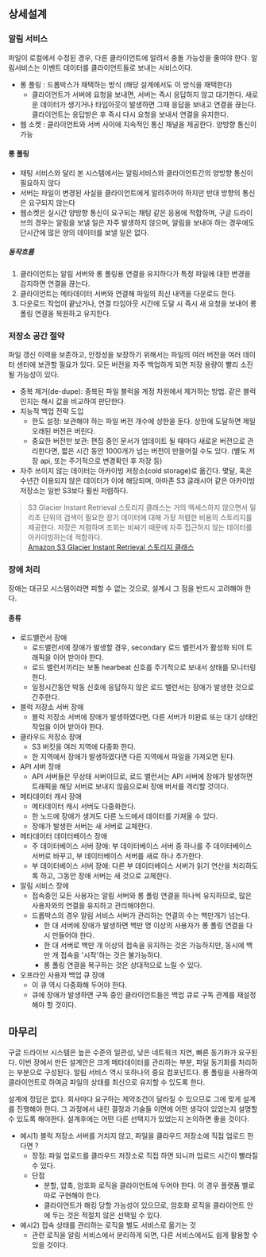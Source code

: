 ## 상세설계

### 알림 서비스

파일이 로컬에서 수정된 경우, 다른 클라이언트에 알려서 충돌 가능성을 줄여야 한다.
알림서비스는 이벤트 데이터를 클라이언트들로 보내는 서비스이다.

- 롱 폴링 : 드롭박스가 채택하는 방식 (해당 설계에서도 이 방식을 채택한다)
   - 클라이언트가 서버에 요청을 보내면, 서버는 즉시 응답하지 않고 대기한다. 새로운 데이터가 생기거나 타임아웃이 발생하면 그때 응답을 보내고 연결을 끊는다. 클라이언트는 응답받은 후 즉시 다시 요청을 보내서 연결을 유지한다.
- 웹 소켓 : 클라이언트와 서버 사이에 지속적인 통신 채널을 제공한다. 양방향 통신이 가능

#### 롱 폴링

- 채팅 서비스와 달리 본 시스템에서는 알림서비스와 클라이언트간의 양방향 통신이 필요하지 않다
- 서버는 파일이 변경된 사실을 클라이언트에게 알려주어야 하지만 반대 방향의 통신은 요구되지 않는다
- 웹소켓은 실시간  양방향 통신이 요구되는 채팅 같은 응용에 적합하며, 구글 드라이브의 경우는 알림을 보낼 일은 자주 발생하지 않으며, 알림을 보내야 하는 경우에도 단시간에 많은 양의 데이터를 보낼 일은 없다.

##### 동작흐름
1. 클라이언트는 알림 서버와 롱 폴링용 연결을 유지하다가 특정 파일에 대한 변경을 감지하면 연결을 끊는다.
2. 클라이언트는 메타데이터 서버와 연결해 파일의 최신 내역을 다운로드 한다.
3. 다운로드 작업이 끝났거나, 연결 타임아웃 시간에 도달 시 즉시 새 요청을 보내어 롱 폴링 연결을 복원하고 유지한다.

### 저장소 공간 절약

파일 갱신 이력을 보존하고, 안정성을 보장하기 위해서는 파일의 여러 버전을 여러 데이터 센터에 보관할 필요가 있다.
모든 버전을 자주 백업하게 되면 저장 용량이 빨리 소진될 가능성이 있다.

- 중복 제거(de-dupe): 중복된 파일 블럭을 계정 차원에서 제거하는 방법. 같은 블럭인지는 해시 값을 비교하여 판단한다.
- 지능적 백업 전략 도입
   - 한도 설정: 보관해야 하는 파일 버전 개수에 상한을 둔다. 상한에 도달하면 제일 오래된 버전은 버린다.
   - 중요한 버전만 보관: 편집 중인 문서가 업데이트 될 때마다 새로운 버전으로 관리한다면, 짧은 시간 동안 1000개가 넘는 버전이 만들어질 수도 있다. (별도 저장 api, 또는 주기적으로 변경확인 후 저장 등)
- 자주 쓰이지 않는 데이터는 아카이빙 저장소(cold storage)로 옮긴다. 몇달, 혹은 수년간 이용되지 않은 데이터가 이에 해당되며, 아마존 S3 글래시어 같은 아카이빙 저장소는 일반 S3보다 훨씬 저렴하다.
>	S3 Glacier Instant Retrieval 스토리지 클래스는 거의 액세스하지 않으면서 밀리초 단위의 검색이 필요한 장기 데이터에 대해 가장 저렴한 비용의 스토리지를 제공한다. 저장은 저렴하며 조회는 비싸기 때문에 자주 접근하지 않는 데이터를 아카이빙하는데 적합하다. <br>
>	[Amazon S3 Glacier Instant Retrieval 스토리지 클래스](https://aws.amazon.com/ko/s3/faqs/#:~:text=Amazon%20S3%20Glacier%20Instant%20Retrieval%20%EC%8A%A4%ED%86%A0%EB%A6%AC%EC%A7%80%20%ED%81%B4%EB%9E%98%EC%8A%A4)

### 장애 처리

장애는 대규모 시스템이라면 피할 수 없는 것으로, 설계시 그 점을 반드시 고려해야 한다.

#### 종류
- 로드밸런서 장애
   - 로드밸런서에 장애가 발생할 경우, secondary 로드 밸런서가 활성화 되어 트래픽을 이어 받아야 한다.
   - 로드 밸런서끼리는 보통 hearbeat 신호를 주기적으로 보내서 상태를 모니터링한다.
   - 일정시간동안 박동 신호에 응답하지 않은 로드 밸런서는 장애가 발생한 것으로 간주한다.
- 블럭 저장소 서버 장애
   - 블럭 저장소 서버에 장애가 발생하였다면, 다른 서버가 미완료 또는 대기 상태인 작업을 이어 받아야 한다.
- 클라우드 저장소 장애
   - S3 버킷을 여러 지역에 다중화 한다.
   - 한 지역에서 장애가 발생하였다면 다른 지역에서 파일을 가져오면 된다.
- API 서버 장애
   - API 서버들은 무상태 서버이므로, 로드 밸런서는 API 서버에 장애가 발생하면 트래픽을 해당 서버로 보내지 않음으로써 장애 버서를 격리할 것이다.
- 메타데이터 캐시 장애
   - 메타데이터 캐시 서버도 다중화한다.
   - 한 노드에 장애가 생겨도 다른 노드에서 데이터를 가져올 수 있다.
   - 장애가 발생한 서버는 새 서버로 교체한다.
- 메타데이터 데이터베이스 장애
   - 주 데이터베이스 서버 장애: 부 데이터베이스 서버 중 하나를 주 데이터베이스 서버로 바꾸고, 부 데이터베이스 서버를 새로 하나 추가한다.
   - 부 데이터베이스 서버 장애: 다른 부 데이터베이스 서버가 읽기 연산을 처리하도록 하고, 그동안 장애 서버는 새 것으로 교체한다.
- 알림 서비스 장애
   - 접속중인 모든 사용자는 알림 서버와 롱 폴링 연결을 하나씩 유지하므로, 많은 사용자와의 연결을 유지하고 관리해야한다.
   - 드롭박스의 경우 알림 서비스 서버가 관리하는 연결의 수는 백만개가 넘는다.
      - 한 대 서버에 장애가 발생하면 백만 명 이상의 사용자가 롱 폴링 연결을 다시 만들어야 한다.
      - 한 대 서버로 백만 개 이상의 접속을 유지하는 것은 가능하지만, 동시에 백만 개 접속을 '시작'하는 것은 불가능하다.
      - 롱 폴링 연결을 복구하는 것은 상대적으로 느릴 수 있다.
- 오프라인 사용자 백업 큐 장애
   - 이 큐 역시 다중화해 두어야 한다.
   - 큐에 장애가 발생하면 구독 중인 클라이언트들은 백업 큐로 구독 관계를 재설정해야 할 것이다.

## 마무리

구글 드라이브 시스템은 높은 수준의 일관성, 낮은 네트워크 지연, 빠른 동기화가 요구된다.
이번 장에서 만든 설계안은 크게 메타데이터를 관리하는 부분, 파일 동기화를 처리하는 부분으로 구성된다.
알림 서비스 역시 또하나의 중요 컴포넌트다. 롱 폴링을 사용하여 클라이언트로 하여금 파일의 상태를 최신으로 유지할 수 있도록 한다.

설계에 정답은 없다. 회사마다 요구하는 제약조건이 달라질 수 있으므로 그에 맞게 설계를 진행해야 한다.
그 과정에서 내린 결정과 기술들 이면에 어떤 생각이 있었는지 설명할 수 있도록 해야한다.
설계후에는 어떤 다른 선택지가 있었는지 논의하면 좋을 것이다.
- 예시1) 블럭 저장소 서버를 거치지 않고, 파일을 클라우드 저장소에 직접 업로드 한다면 ?
   - 장점: 파일 업로드를 클라우드 저장소로 직접 하면 되니까 업로드 시간이 빨라질 수 있다.
   - 단점
      - 분할, 압축, 암호화 로직을 클라이언트에 두어야 한다. 이 경우 플랫폼 별로 따로 구현해야 한다.
      - 클라이언트가 해킹 당할 가능성이 있으므로, 암호화 로직을 클라이언트 안에 두는 것은 적절치 않은 선택일 수 있다.
- 예시2) 접속 상태를 관리하는 로직을 별도 서비스로 옮기는 것
   - 관련 로직을 알림 서비스에서 분리하게 되면, 다른 서비스에서도 쉽게 활용할 수 있을 것이다.